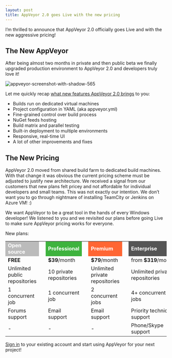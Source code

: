 ```yaml
---
layout: post
title: AppVeyor 2.0 goes Live with the new pricing
---
```


I’m thrilled to announce that AppVeyor 2.0 officially goes Live and with the new aggressive pricing!

<h2>The New AppVeyor</h2>

After being almost two months in private and then public beta we finally upgraded production environment to AppVeyor 2.0 and developers truly love it!

<p class="text-center">
    <img src="/assets/images/posts/appveyor-20-new-pricing/appveyor-screenshot-with-shadow-565.png" alt="appveyor-screenshot-with-shadow-565">
</p>

Let me quickly recap <a href="/blog/2014/02/19/appveyor-20-dedicated-build-vms-parallel-testing-nuget-deployment">what new features AppVeyor 2.0 brings</a> to you:

<ul>
    <li>Builds run on dedicated virtual machines</li>
    <li>Project configuration in YAML (aka appveyor.yml)</li>
    <li>Fine-grained control over build process</li>
    <li>NuGet feeds hosting</li>
    <li>Build matrix and parallel testing</li>
    <li>Built-in deployment to multiple environments</li>
    <li>Responsive, real-time UI</li>
    <li>A lot of other improvements and fixes</li>
</ul>

<h2>The New Pricing</h2>

AppVeyor 2.0 moved from shared build farm to dedicated build machines. With that change it was obvious the current pricing scheme must be adjusted to justify new architecture. We received a signal from our customers that new plans felt pricey and not affordable for individual developers and small teams. This was not exactly our intention. We don’t want you to go through nightmare of installing TeamCity or Jenkins on Azure VM! :)

We want AppVeyor to be a great tool in the hands of every Windows developer! We listened to you and we revisited our plans before going Live to make sure AppVeyor pricing works for everyone.

New plans:

<table class="no-borders pricing-post-table centered">
<tbody>
<tr>
<td style="width:25%;background-color:#bbbbbb;"><span style="color:#ffffff;"><strong>Open source</strong></span></td>
<td><span style="color:#ffffff;"><strong> </strong></span></td>
<td style="width:25%;background-color:#3eb33e;"><span style="color:#ffffff;"><strong>Professional</strong></span></td>
<td><span style="color:#ffffff;"><strong> </strong></span></td>
<td style="width:25%;background-color:#ff6633;"><span style="color:#ffffff;"><strong>Premium</strong></span></td>
<td><span style="color:#ffffff;"><strong> </strong></span></td>
<td style="width:25%;background-color:#555555;"><span style="color:#ffffff;"><strong>Enterprise</strong></span></td>
</tr>
<tr>
<td><strong>FREE</strong></td>
<td></td>
<td><strong>$39</strong>/month</td>
<td></td>
<td><strong>$79</strong>/month</td>
<td></td>
<td>from <strong>$319</strong>/month</td>
</tr>
<tr>
<td>Unlimited public repositories</td>
<td></td>
<td>10 private repositories</td>
<td></td>
<td>Unlimited private repositories</td>
<td></td>
<td>Unlimited private repositories</td>
</tr>
<tr>
<td>1 concurrent job</td>
<td></td>
<td>1 concurrent job</td>
<td></td>
<td>2 concurrent jobs</td>
<td></td>
<td>4+ concurrent jobs</td>
</tr>
<tr>
<td>Forums support</td>
<td></td>
<td>Email support</td>
<td></td>
<td>Email support</td>
<td></td>
<td>Priority technical support</td>
</tr>
<tr>
<td>-</td>
<td></td>
<td>-</td>
<td></td>
<td>-</td>
<td></td>
<td>Phone/Skype support</td>
</tr>
</tbody>
</table>

<a href="https://ci.appveyor.com/plan">Sign in</a> to your existing account and start using AppVeyor for your next project!
